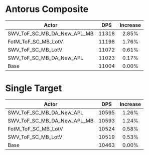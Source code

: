 # Antorus Composite
| Actor | DPS | Increase |
|---|:---:|:---:|
|SWV_ToF_SC_MB_DA_New_APL_MB|11318|2.85%|
|FotM_ToF_SC_MB_LotV|11198|1.76%|
|SWV_ToF_SC_MB_LotV|11072|0.61%|
|SWV_ToF_SC_MB_DA_New_APL|11023|0.17%|
|Base|11004|0.00%|

# Single Target
| Actor | DPS | Increase |
|---|:---:|:---:|
|SWV_ToF_SC_MB_DA_New_APL|10595|1.26%|
|SWV_ToF_SC_MB_DA_New_APL_MB|10593|1.24%|
|FotM_ToF_SC_MB_LotV|10524|0.58%|
|SWV_ToF_SC_MB_LotV|10519|0.53%|
|Base|10463|0.00%|
